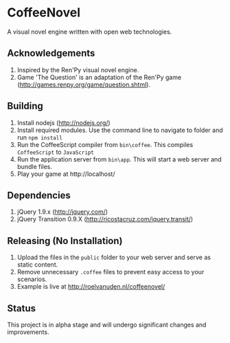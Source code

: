# CoffeeNovel

A visual novel engine written with open web technologies.

## Acknowledgements

  1. Inspired by the Ren'Py visual novel engine.
  2. Game 'The Question' is an adaptation of the Ren'Py game (http://games.renpy.org/game/question.shtml).

## Building

  1. Install nodejs (http://nodejs.org/)
  2. Install required modules. Use the command line to navigate to folder and run `npm install`
  3. Run the CoffeeScript compiler from `bin\coffee`. This compiles `CoffeeScript` to `JavaScript`
  4. Run the application server from `bin\app`. This will start a web server and bundle files.
  5. Play your game at http://localhost/

## Dependencies

  1. jQuery 1.9.x (http://jquery.com/)
  2. jQuery Transition 0.9.X (http://ricostacruz.com/jquery.transit/)

## Releasing (No Installation)

  1. Upload the files in the `public` folder to your web server and serve as static content.
  2. Remove unnecessary `.coffee` files to prevent easy access to your scenarios.
  3. Example is live at http://roelvanuden.nl/coffeenovel/

## Status

This project is in alpha stage and will undergo significant changes and improvements.
